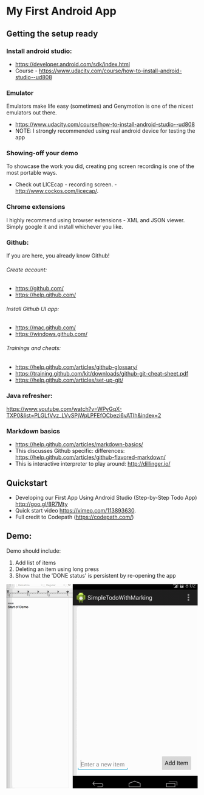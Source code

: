 # My First Android App

## Getting the setup ready
### Install android studio:
* https://developer.android.com/sdk/index.html
* Course - https://www.udacity.com/course/how-to-install-android-studio--ud808

### Emulator
Emulators make life easy (sometimes) and Genymotion is one of the nicest emulators out there.
* https://www.udacity.com/course/how-to-install-android-studio--ud808
* NOTE: I strongly recommended using real android device for testing the app

### Showing-off your demo
To showcase the work you did, creating png screen recording is one of the most portable ways.
* Check out LICEcap - recording screen. - http://www.cockos.com/licecap/.

### Chrome extensions
I highly recommend using browser extensions - XML and JSON viewer.  
Simply google it and install whichever you like.

### Github:
If you are here, you already know Github!
###### Create account:
* https://github.com/
* https://help.github.com/
###### Install Github UI app:
* https://mac.github.com/
* https://windows.github.com/
###### Trainings and cheats:
* https://help.github.com/articles/github-glossary/
* https://training.github.com/kit/downloads/github-git-cheat-sheet.pdf
* https://help.github.com/articles/set-up-git/

### Java refresher:
https://www.youtube.com/watch?v=WPvGqX-TXP0&list=PLGLfVvz_LVvSPjWpLPFEfOCbezi6vATIh&index=2

### Markdown basics
*  https://help.github.com/articles/markdown-basics/
*  This discusses Github specific: differences: https://help.github.com/articles/github-flavored-markdown/
*  This is interactive interpreter to play around: http://dillinger.io/

## Quickstart
* Developing our First App Using Android Studio (Step-by-Step Todo App) http://goo.gl/8R7Mty
* Quick start video https://vimeo.com/113893630.
* Full credit to Codepath (https://codepath.com/)

## Demo:
Demo should include:  
1. Add list of items  
2. Deleting an item using long press  
3. Show that the 'DONE status' is persistent by re-opening the app

![Video Walkthrough - dummy](todoDemo2.gif)
